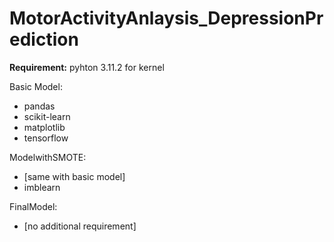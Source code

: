 # MotorActivityAnlaysis_DepressionPrediction

**Requirement:**
pyhton 3.11.2 for kernel

Basic Model:
- pandas
- scikit-learn
- matplotlib
- tensorflow

ModelwithSMOTE:
- [same with basic model]
- imblearn

FinalModel:
- [no additional requirement]
